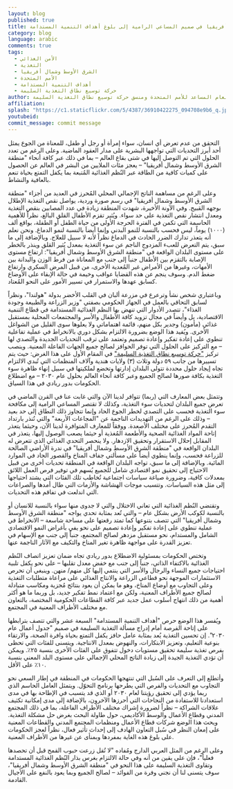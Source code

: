 ```yaml
---
layout: blog
published: true
title: إدراج مسألة الأمن الغذائي والتغذوي في منطقة الشرق الأوسط وشمال أفريقيا في صميم المساعي الرامية إلى بلوغ أهداف التنمية المستدامة
category: blog
language: arabic
comments: true
tags: 
  - الأمن الغذائي
  - التغذية
  - الشرق الأوسط وشمال أفريقيا
  - الأمم المتحدة
  - أهداف التنمية المستدامة
  - حركة توسيع نطاق التغذية السليمة
author: جيردا فيربورغ، الأمين العام المساعد للأمم المتحدة ومنسق حركة توسيع نطاق التغذية السليمة
affiliation: 
splash: "https://c1.staticflickr.com/5/4387/36910422275_094708e9b6_q.jpg"
youtubeid: 
commit_message: commit message
---
```

التحقق من عدم تعرض أي انسان، سواء إمرأة أو رجل أو طفل، للمعناة من الجوع يمثل أحد أبرز التحديات التي تواجهها البشرية على مدار العقود الماضية. وعلى الرغم من تعدد الحلول التي تم التوصل إليها في شتى بقاع العالم – بما في ذلك عبر كافة أنحاء "منطقة الشرق الأوسط وشمال أفريقيا" – يعجز مئات الملايين من البشر في العالم عن الحصول على كميات كافية من الطاقة عبر النُظم الغذائية المُتبعة بما يكفل التمتع بحياة تنعم بالعافية والنشاط.  <!-- more -->




وعلى الرغم من مساهمة الناتج الإجمالي المحلي المُحرز في العديد من أجزاء "منطقة الشرق الأوسط وشمال أفريقيا" في رسم صورة وردية، يواصل نقص التغذية الإطلال بوجهه القبيح. وفي الآونة الأخيرة، شهدت المنطقة زيادة في عدد المصابين بنقص التغذية ومعدل انتشار نقص التغذية على حد سواء. ويُثير تقزم الأطفال القلق البالغ، نظراً للأهمية الحاسمة التي تكمن في الفترة الحرجة الأولى من حياة الطفل أو الطفلة، بواقع ألف (١٠٠٠) يوماً، ليس فحسب بالنسبة للنمو البدني وإنما أيضاَ بالنسبة لنمو الدماغ. ونحن نعلم أنه يتعذر تدارك الضرر الحادث في الدماغ نظراً لأنه لا سبيل للعلاج. وبالإضافة إلى ما سبق، يتم التعرض للعبء المزدوج الناجم عن سوء التغذية بمعدل يُثير القلق وينذر بالخطر على مستوى البلدان الواقعة في "منطقة الشرق الأوسط وشمال أفريقيا": ارتفاع مستوى الإصابة بالتقزم بين الأطفال جنباً إلى جنب مع المعاناة من فرط الوزن والبدانة بين الأمهات، وغيرها من الأمراض غير المُعدية الأخرى، من قبيل المرض السكري وارتفاع ضغط الدم. وسوف ينجم عن هذه القضايا عواقب وخيمة في حالة الإبقاء على الأوضاع كسابق عهدها والاستمرار في تسيير الأمور على النحو المُعتاد.




وباعتباري شخص نشأ وترعرع في مزرعة ألبان في القلب الأخضر بدولة "هولندا"، ونظراً لسابق التحاقي بالعمل في الجهاز الحكومي بصفتي "وزير الزراعة والطبيعة وجودة الغذاء"، تتصدر الأدوار التي تنهض بها النظم الغذائية المستدامة في قطاع التنمية الاقتصادية، بل وأيضاً في مجال تزويد كافة الأطفال والأسر والمجتمعات المحلية بمستقبل غذائي (مأمون) وجدير بكل منهم، قائمة اهتماماتي ولا يعلوها سوى القليل من الشواغل الأخرى. ويُفيد هذا الوضع بضرورة الالتزام بشكل دوري بالانخراط في عملية تفاعلية تنطوي على إعادة تفكير وإعادة تصميم وتعتمد على ترقب التحديات الجديدة والتصدي لها – مع التركيز على الحلول التي توفر الحوافز لصالح جميع الجهات الفاعلة المعنية. وينصب تركيز ["حركة توسيع نطاق التغذية السليمة"](http://scalingupnutrition.org/) في المقام الأول على هذا الغرض: حيث يتم تسييرها من جانب ٥٩ دولة وثلاث (٣) ولايات هندية وآلاف المنظمات التي تُبدي الالتزام تجاه إيجاد حلول محددة تتولى البلدان إدارتها وتخضع لملكيتها في سبيل إنهاء ظاهرة سوء التغذية بكافة صورها لصالح الجميع وعبر كافة أنحاء العالم بحلول عام ٢٠٣٠ – مع اضطلاع الحكومات بدور ريادي في هذا السياق.







وتتمثل بعض المعارف التي (ربما) تتوافر لدينا الآن والتي غابت عنا في القرن الماضي في تعرض جميع البلدان لتحديات سوء التغذية، وكذلك لا تقتصر المساعي الرامية إلى مكافحة سوء التغذية فحسب على التصدي لخطر الجوع الحاد وإنما تتجاوز ذلك النطاق إلى حد بعيد – وذلك على الرغم من التهديدات الناجمة عن "المجاعات الأربعة" والتي تُنذر بارتداد التقدم المُحرز على مختلف الأصعدة. ووفقاً للمعارف المتوافرة لدينا الآن، وحيثما يتعذر إتاحة المواد الغذائية الصحية والأطعمة المُغذية أو حيثما يصعب الوصول إليها، يتعذر في المقابل إحلال الاستقرار وتحقيق الازدهار. ولا ينحصر التحدي الغذائي الذي تتعرض له البلدان الواقعة في "منطقة الشرق الأوسط وشمال أفريقيا" في ندرة الأراضي الصالحة للزراعة فحسب، وإنما ينطوي أيضاً على مسألتي جفاف المناخ والقصور الحاد في الموارد المائية. وبالإضافة إلى ما سبق، تواجه البلدان الواقعة في المنطقة تحديات أخرى من قبيل الاحتياج إلى تحقيق نمو اقتصادي شامل للجميع يُسهم في توفير فرص العمل اللائق بمعدلات كافية، وضرورة صياغة سياسات اجتماعية تُخاطب تلك الفئات التي يشتد احتياجها إلى مثل هذه السياسات. وتتسبب موجات الهشاشة والأزمات التي طال أمدها والصراعات التي اندلعت في تفاقم هذه التحديات.





وتقتضي النُظم الغذائية التي تعاني الاختلال والتي لا جدوى منها سواء بالنسبة للانسان أو بالنسبة لكوكب الأرض بشكل عام – والتي تُعد بمثابة تحدي يواجه "منطقة الشرق الأوسط وشمال أفريقيا" التي تتصف بتنوعها كما تمتد رقعتها على مساحة شاسعة – الانخراط في عملية تنطوي على إعادة تفكير وإعادة تصميم على نحو يفي بأغراض النمو الاقتصادي الشامل والمستدام، نحو مستقبل مزدهر لصالح المجتمع، جنباً إلى جنب مع الإسهام في تعزيز القدرة على مواجهة ظاهرة تغير المناخ والتكيف مع الآثار الناجمة عنها.






وتختص الحكومات بمسئولية الاضطلاع بدور ريادي تجاه ضمان تعزيز اتصاف النُظم الغذائية بالاكتفاء الذاتي، جنباً إلى جنب مع خفض معدل تقلبها – على نحو يكفل تلبية احتياجات جميع النساء والرجال والأسر التي ينتمي إليها كل منهم/ منهن. وينبغي أن تحرص الاستثمارات الموجهة نحو قطاعي الزراعة والانتاج الغذائي على مراعاة متطلبات التغذية وعلى التجاوب مع أوضاع المناخ، وهو ما يمكن أن يعود بنتائج مُجزية ومكاسب متبادلة لصالح جميع الأطراف المعنية، ولكن مع اعتماد نمط تفكير جديد، بل وربما ما هو أكثر أهمية من ذلك انتهاج أسلوب عمل جديد عبر كافة القطاعات الحكومية المختصة، بالتعاون مع مختلف الأطراف المعنية في المجتمع.



 
ويُفسر هذا الوضع حرص "أهداف التنمية المستدامة" السبعة عشر والتي تتصف بترابطها على إتاحة الفرصة أمام إدراج مسألة التغذية السليمة في صميم "جدول أعمال عام ٢٠٣٠". إن تحسين التغذية يُعد بمثابة عامل حافز يكفل التمتع بحياة وافرة الصحة، والارتقاء بنوعية التعليم، وتعزيز الابتكارات، والنهوض بمعدل الانتاجية. ويتسنى للفئات التي تحظى بفرص تغذية سليمة تحقيق مستويات دخول تتفوق على الفئات الأخرى بنسبة ٢٥٪. ويمكن أن تؤدي التغذية الجيدة إلى زيادة الناتج المحلي الإجمالي على مستوى البلد المعني بنسبة ١٠٪ على الأقل.






وأتطلع إلى التعرف على السُبل التي تنتهجها الحكومات في المنطقة في إطار السعي نحو التجاوب مع التحديات والفرص التي يطرحها برنامج التحوّل. ويتمثل العامل الحاسم الذي ربما يؤدي إلى تحقيق رؤيتنا لعام ٢٠٣٠ أو الذي قد يتسبب في الإطاحة بها في مدى استعدادنا للاستفادة من النجاحات التي أحرزها الآخرون، بالإضافة إلى مدى إمكانية تكثيف علاقات الشراكة – نظراً لضرورة إشراك مختلف الأطراف الفاعلة، بما في ذلك المجتمع المدني وقطاع الأعمال والوسط الأكاديمي، حول طاولة البحث بغرض حل مشكلة التغذية. ويحث هذا الوضع شركات قطاع الأعمال ومنظمات المجتمع المدني والقطاعات المعنية على إمعان النظر في سُبل التعاون الهادف إلى إحداث تأثير فعال، نظراً لعجز الحكومات على بلوغ هذه الغاية بمفردها وبمنأى عن غيرها من الأطراف المعنية.






وعلى الرغم من المثل العربي الدارج ومُفاده "لا تُقل زرعت حبوب القمح قبل أن تحصدها فعلياً"، فإن على يقين من أنه وفي حالة الالتزام بغرس بذار النُظم الغذائية المستدامة وتقاوى التغذية السليمة على هذا النحو في "منطقة الشرق الأوسط وشمال أفريقيا"، سوف يتسنى لنا أن نجني وفرة من الفوائد – لصالح الجميع وبما يعود بالنفع على الأجيال القادمة.